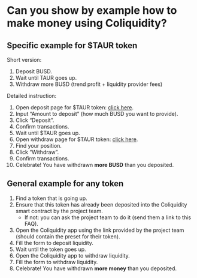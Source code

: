 # Can you show by example how to make money using Coliquidity?

## Specific example for $TAUR token

Short version:

1. Deposit BUSD.
2. Wait until TAUR goes up.
3. Withdraw more BUSD (trend profit + liquidity provider fees)

Detailed instruction:

1. Open deposit page for $TAUR token: [click here](https://app.shieldfinance.io/coliquidity/deposit?preset=MarnotaurMainnet).
2. Input “Amount to deposit” (how much BUSD you want to provide).
3. Click “Deposit”.
4. Confirm transactions.
5. Wait until $TAUR goes up.
6. Open withdraw page for $TAUR token: [click here](https://app.shieldfinance.io/coliquidity/withdraw?preset=MarnotaurMainnet).
7. Find your position.
8. Click “Withdraw”.
9. Confirm transactions.
10. Celebrate! You have withdrawn **more BUSD** than you deposited.

## General example for any token

1. Find a token that is going up.
2. Ensure that this token has already been deposited into the Coliquidity smart contract by the project team.
   - If not: you can ask the project team to do it (send them a link to this FAQ).
3. Open the Coliquidity app using the link provided by the project team (should contain the preset for their token).
4. Fill the form to deposit liquidity.
5. Wait until the token goes up.
6. Open the Coliquidity app to withdraw liquidity.
7. Fill the form to withdraw liquidity.
8. Celebrate! You have withdrawn **more money** than you deposited.
